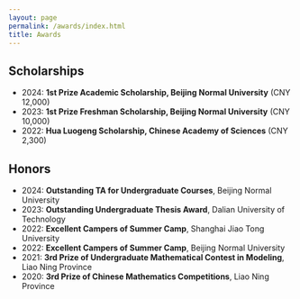 ```yaml
---
layout: page
permalink: /awards/index.html
title: Awards
---
```


## Scholarships

- 2024: **1st Prize Academic Scholarship, Beijing Normal University** (CNY 12,000)<br>
- 2023: **1st Prize Freshman Scholarship, Beijing Normal University** (CNY 10,000)<br>
- 2022: **Hua Luogeng Scholarship, Chinese Academy of Sciences** (CNY 2,300)<br>


## Honors

- 2024: **Outstanding TA for Undergraduate Courses**, Beijing Normal University<br>
- 2023: **Outstanding Undergraduate Thesis Award**, Dalian University of Technology<br>
- 2022: **Excellent Campers of Summer Camp**, Shanghai Jiao Tong University<br>
- 2022: **Excellent Campers of Summer Camp**, Beijing Normal University<br>
- 2021:  **3rd Prize of Undergraduate Mathematical Contest in Modeling**, Liao Ning Province<br>
- 2020: **3rd Prize of Chinese Mathematics Competitions**,  Liao Ning Province<br>
